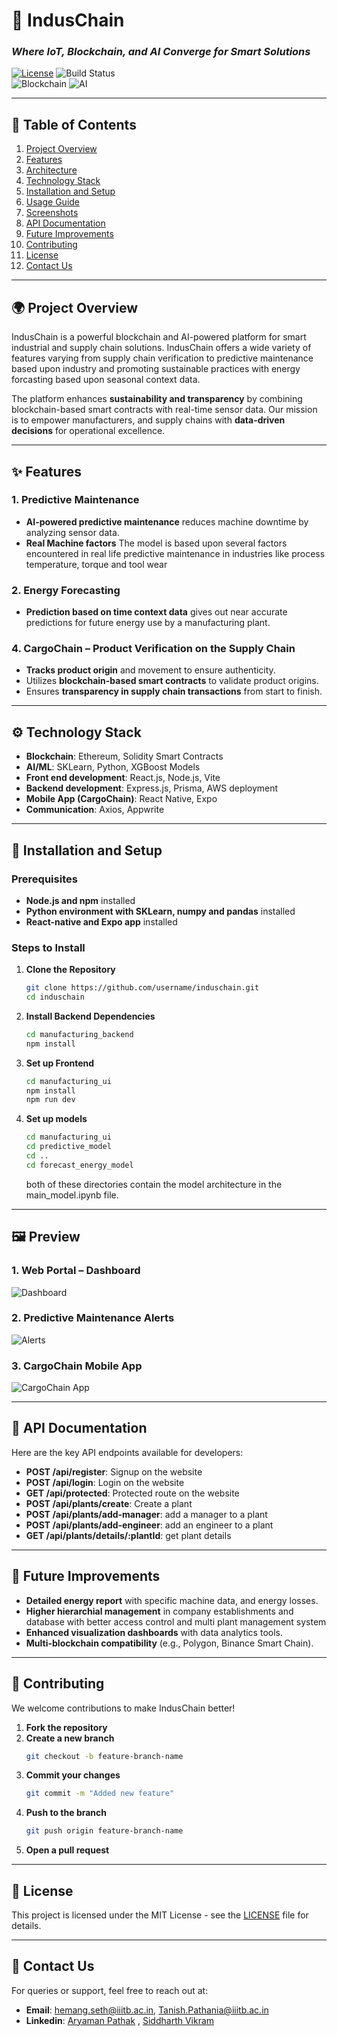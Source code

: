 # 🚀 **IndusChain**  
### _Where IoT, Blockchain, and AI Converge for Smart Solutions_  

[![License](https://img.shields.io/badge/License-MIT-blue.svg)](LICENSE) ![Build Status](https://img.shields.io/badge/Build-Stable-green.svg)  
 ![Blockchain](https://img.shields.io/badge/Blockchain-Ethereum-red.svg) ![AI](https://img.shields.io/badge/AI-Predictive%20Maintenance-purple.svg)  

---

## 📖 **Table of Contents**  
1. [Project Overview](#project-overview)  
2. [Features](#features)  
3. [Architecture](#architecture)
4. [Technology Stack](#technology-stack)  
5. [Installation and Setup](#installation-and-setup)  
6. [Usage Guide](#usage-guide)  
7. [Screenshots](#screenshots)  
8. [API Documentation](#api-documentation)  
9. [Future Improvements](#future-improvements)  
10. [Contributing](#contributing)  
11. [License](#license)  
12. [Contact Us](#contact-us)  

---

## 🌍 **Project Overview**  
IndusChain is a powerful blockchain and AI-powered platform for smart industrial and supply chain solutions. IndusChain offers a wide variety of features varying from supply chain verification to predictive maintenance based upon industry and promoting sustainable practices with energy forcasting based upon seasonal context data. 

The platform enhances **sustainability and transparency** by combining blockchain-based smart contracts with real-time sensor data. Our mission is to empower  manufacturers, and supply chains with **data-driven decisions** for operational excellence.

---

## ✨ **Features**  

### 1. Predictive Maintenance 
- **AI-powered predictive maintenance** reduces machine downtime by analyzing sensor data.  
- **Real Machine factors** The model is based upon several factors encountered in real life predictive maintenance in industries like process temperature, torque and tool wear

### 2. Energy Forecasting  
- **Prediction based on time context data** gives out near accurate predictions for future energy use by a manufacturing plant. 

### 4. CargoChain – Product Verification on the Supply Chain  
- **Tracks product origin** and movement to ensure authenticity.  
- Utilizes **blockchain-based smart contracts** to validate product origins.  
- Ensures **transparency in supply chain transactions** from start to finish.

---

## ⚙️ **Technology Stack**   
- **Blockchain**: Ethereum, Solidity Smart Contracts  
- **AI/ML**: SKLearn, Python, XGBoost Models 
- **Front end development**: React.js, Node.js, Vite
- **Backend development**: Express.js, Prisma, AWS deployment
- **Mobile App (CargoChain)**: React Native, Expo
- **Communication**: Axios, Appwrite

---

## 🚀 **Installation and Setup**  

### Prerequisites  
- **Node.js and npm** installed  
- **Python environment with SKLearn, numpy and pandas** installed
- **React-native and Expo app** installed

### Steps to Install  
1. **Clone the Repository**  
   ```bash
   git clone https://github.com/username/induschain.git
   cd induschain
   ```

2. **Install Backend Dependencies**  
   ```bash
   cd manufacturing_backend
   npm install
   ```

3. **Set up Frontend**  
   ```bash
   cd manufacturing_ui
   npm install
   npm run dev
   ```
4. **Set up models**
   ```bash
   cd manufacturing_ui
   cd predictive_model
   cd ..
   cd forecast_energy_model
   ```
   both of these directories contain the model architecture in the main_model.ipynb file. 

---



## 🖼 **Preview**  
### 1. Web Portal – Dashboard  
![Dashboard](./assets/dashboard.png)  

### 2. Predictive Maintenance Alerts  
![Alerts](./assets/alerts.png)  

### 3. CargoChain Mobile App  
![CargoChain App](./assets/cargochain.png)  

---

## 📑 **API Documentation**  
Here are the key API endpoints available for developers:  

- **POST /api/register**: Signup on the website 
- **POST /api/login**: Login on the website
- **GET /api/protected**: Protected route on the website
- **POST /api/plants/create**: Create a plant
- **POST /api/plants/add-manager**: add a manager to a plant
- **POST /api/plants/add-engineer**: add an engineer to a plant
- **GET /api/plants/details/:plantId**: get plant details

---

## 🚀 **Future Improvements**  
- **Detailed energy report** with specific machine data, and energy losses. 
- **Higher hierarchial management** in company establishments and database with better access control and multi plant management system
- **Enhanced visualization dashboards** with data analytics tools.  
- **Multi-blockchain compatibility** (e.g., Polygon, Binance Smart Chain).

---

## 🤝 **Contributing**  
We welcome contributions to make IndusChain better!  

1. **Fork the repository**  
2. **Create a new branch**  
   ```bash
   git checkout -b feature-branch-name
   ```
3. **Commit your changes**  
   ```bash
   git commit -m "Added new feature"
   ```
4. **Push to the branch**  
   ```bash
   git push origin feature-branch-name
   ```
5. **Open a pull request**

---

## 📜 **License**  
This project is licensed under the MIT License - see the [LICENSE](LICENSE) file for details.

---

## 📧 **Contact Us**  
For queries or support, feel free to reach out at:  
- **Email**: hemang.seth@iiitb.ac.in, Tanish.Pathania@iiitb.ac.in
- **Linkedin**: [Aryaman Pathak]([http://www.induschain.io](https://www.linkedin.com/in/aryaman-pathak/)) , [Siddharth Vikram](https://www.linkedin.com/in/siddharth-vikram-523835219/)
